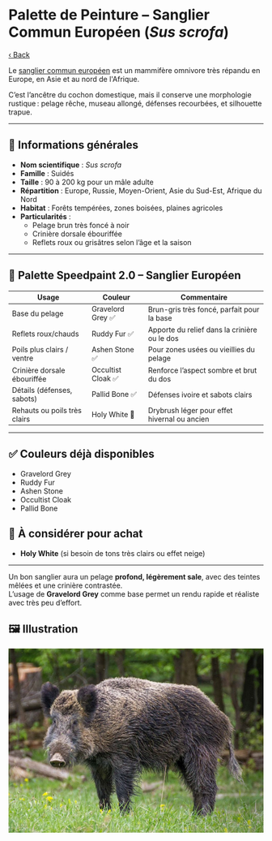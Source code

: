 # Palette de Peinture – Sanglier Commun Européen (_Sus scrofa_)

[‹ Back](../index.md)

Le [sanglier commun européen](https://en.wikipedia.org/wiki/Wild_boar) est un mammifère omnivore très répandu en Europe, en Asie et au nord de l'Afrique.

C’est l’ancêtre du cochon domestique, mais il conserve une morphologie rustique : pelage rêche, museau allongé, défenses recourbées, et silhouette trapue.

---

## 🐗 Informations générales

- **Nom scientifique** : _Sus scrofa_
- **Famille** : Suidés
- **Taille** : 90 à 200 kg pour un mâle adulte
- **Répartition** : Europe, Russie, Moyen-Orient, Asie du Sud-Est, Afrique du Nord
- **Habitat** : Forêts tempérées, zones boisées, plaines agricoles
- **Particularités** :
  - Pelage brun très foncé à noir
  - Crinière dorsale ébouriffée
  - Reflets roux ou grisâtres selon l’âge et la saison

---

## 🎨 Palette Speedpaint 2.0 – Sanglier Européen

| Usage                        | Couleur            | Commentaire                                  |
| ---------------------------- | ------------------ | -------------------------------------------- |
| Base du pelage               | Gravelord Grey ✅  | Brun-gris très foncé, parfait pour la base   |
| Reflets roux/chauds          | Ruddy Fur ✅       | Apporte du relief dans la crinière ou le dos |
| Poils plus clairs / ventre   | Ashen Stone ✅     | Pour zones usées ou vieillies du pelage      |
| Crinière dorsale ébouriffée  | Occultist Cloak ✅ | Renforce l’aspect sombre et brut du dos      |
| Détails (défenses, sabots)   | Pallid Bone ✅     | Défenses ivoire et sabots clairs             |
| Rehauts ou poils très clairs | Holy White 🛒      | Drybrush léger pour effet hivernal ou ancien |

---

## ✅ Couleurs déjà disponibles

- Gravelord Grey
- Ruddy Fur
- Ashen Stone
- Occultist Cloak
- Pallid Bone

## 🛒 À considérer pour achat

- **Holy White** (si besoin de tons très clairs ou effet neige)

---

Un bon sanglier aura un pelage **profond, légèrement sale**, avec des teintes mêlées et une crinière contrastée.  
L’usage de **Gravelord Grey** comme base permet un rendu rapide et réaliste avec très peu d’effort.

## 🖼️ Illustration

![Illustration](wild-boar.jpg)

